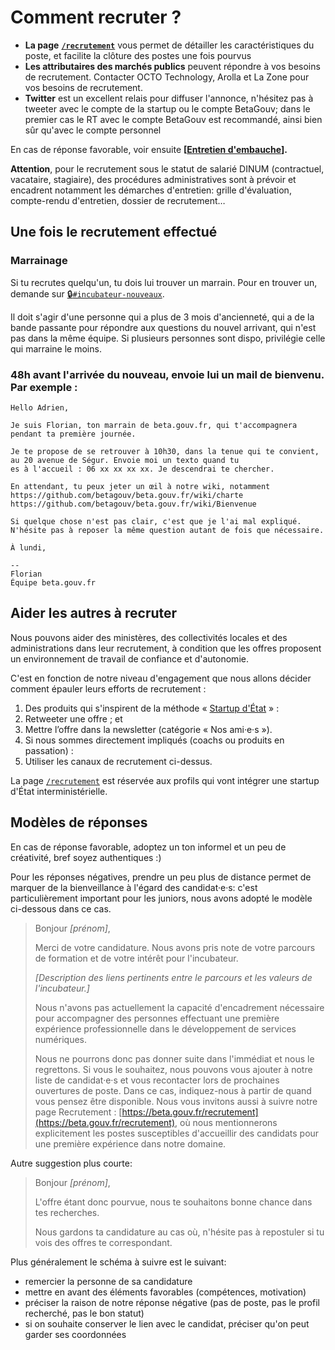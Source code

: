 # Comment recruter ?



* **La page** [**`/recrutement`**](https://beta.gouv.fr/recrutement/) vous permet de détailler les caractéristiques du poste, et facilite la clôture des postes une fois pourvus
* **Les attributaires des marchés publics** peuvent répondre à vos besoins de recrutement. Contacter OCTO Technology, Arolla et La Zone pour vos besoins de recrutement.
* **Twitter** est un excellent relais pour diffuser l'annonce, n'hésitez pas à tweeter avec le compte de la startup ou le compte BetaGouv; dans le premier cas le RT avec le compte BetaGouv est recommandé, ainsi bien sûr qu'avec le compte personnel

En cas de réponse favorable, voir ensuite **\[**[**Entretien d'embauche**](entretiens-de-recrutement.md)**\].**

**Attention**, pour le recrutement sous le statut de salarié DINUM \(contractuel, vacataire, stagiaire\), des procédures administratives sont à prévoir et encadrent notamment les démarches d'entretien: grille d'évaluation, compte-rendu d'entretien, dossier de recrutement…

## Une fois le recrutement effectué

### Marrainage

Si tu recrutes quelqu'un, tu dois lui trouver un marrain. Pour en trouver un, demande sur [🔒`#incubateur-nouveaux`](https://startups-detat.slack.com/messages/incubateur-nouveaux/).

Il doit s'agir d'une personne qui a plus de 3 mois d'ancienneté, qui a de la bande passante pour répondre aux questions du nouvel arrivant, qui n'est pas dans la même équipe. Si plusieurs personnes sont dispo, privilégie celle qui marraine le moins.

### 48h avant l'arrivée du nouveau, envoie lui un mail de bienvenu. Par exemple :

```text
Hello Adrien,

Je suis Florian, ton marrain de beta.gouv.fr, qui t'accompagnera
pendant ta première journée. 

Je te propose de se retrouver à 10h30, dans la tenue qui te convient,
au 20 avenue de Ségur. Envoie moi un texto quand tu
es à l'accueil : 06 xx xx xx xx. Je descendrai te chercher. 

En attendant, tu peux jeter un œil à notre wiki, notamment
https://github.com/betagouv/beta.gouv.fr/wiki/charte
https://github.com/betagouv/beta.gouv.fr/wiki/Bienvenue

Si quelque chose n'est pas clair, c'est que je l'ai mal expliqué.
N'hésite pas à reposer la même question autant de fois que nécessaire.

À lundi,

--
Florian
Équipe beta.gouv.fr
```

## Aider les autres à recruter

Nous pouvons aider des ministères, des collectivités locales et des administrations dans leur recrutement, à condition que les offres proposent un environnement de travail de confiance et d'autonomie.

C'est en fonction de notre niveau d'engagement que nous allons décider comment épauler leurs efforts de recrutement :

1. Des produits qui s'inspirent de la méthode « [Startup d'État]([https://beta.gouv.fr/apropos/]) » :
2. Retweeter une offre ; et
3. Mettre l’offre dans la newsletter \(catégorie « Nos ami·e·s »\).
4. Si nous sommes directement impliqués \(coachs ou produits en passation\) :
5. Utiliser les canaux de recrutement ci-dessus.

La page [`/recrutement`](https://beta.gouv.fr/recrutement/) est réservée aux profils qui vont intégrer une startup d'État interministérielle.

## Modèles de réponses

En cas de réponse favorable, adoptez un ton informel et un peu de créativité, bref soyez authentiques :\)

Pour les réponses négatives, prendre un peu plus de distance permet de marquer de la bienveillance à l'égard des candidat·e·s: c'est particulièrement important pour les juniors, nous avons adopté le modèle ci-dessous dans ce cas.

> Bonjour _\[prénom\]_,
>
> Merci de votre candidature. Nous avons pris note de votre parcours de formation et de votre intérêt pour l'incubateur.
>
> _\[Description des liens pertinents entre le parcours et les valeurs de l'incubateur.\]_
>
> Nous n'avons pas actuellement la capacité d'encadrement nécessaire pour accompagner des personnes effectuant une première expérience professionnelle dans le développement de services numériques.
>
> Nous ne pourrons donc pas donner suite dans l'immédiat et nous le regrettons. Si vous le souhaitez, nous pouvons vous ajouter à notre liste de candidat·e·s et vous recontacter lors de prochaines ouvertures de poste. Dans ce cas, indiquez-nous à partir de quand vous pensez être disponible. Nous vous invitons aussi à suivre notre page Recrutement : [https://beta.gouv.fr/recrutement](https://beta.gouv.fr/recrutement), où nous mentionnerons explicitement les postes susceptibles d'accueillir des candidats pour une première expérience dans notre domaine.

Autre suggestion plus courte:

> Bonjour _\[prénom\]_,
>
> L'offre étant donc pourvue, nous te souhaitons bonne chance dans tes recherches.
>
> Nous gardons ta candidature au cas où, n'hésite pas à repostuler si tu vois des offres te correspondant.

Plus généralement le schéma à suivre est le suivant:

* remercier la personne de sa candidature
* mettre en avant des éléments favorables \(compétences, motivation\)
* préciser la raison de notre réponse négative \(pas de poste, pas le profil recherché, pas le bon statut\)
* si on souhaite conserver le lien avec le candidat, préciser qu'on peut garder ses coordonnées

